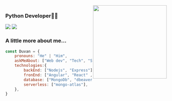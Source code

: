 <img align='right' src="https://media.giphy.com/media/M9gbBd9nbDrOTu1Mqx/giphy.gif" width="230">

### Python Developer👨‍💻

[![](https://img.shields.io/badge/LinkedIn-Elias_Calixto-blue)](https://www.linkedin.com/in/elias-calixto/)
[![](https://img.shields.io/badge/Instagram-darkesthj99-red)](https://www.instagram.com/darkesthj99/)

### A little more about me...  

```javascript
const Duvan = {
    pronouns: "He" | "Him",
    askMeAbout: ["Web dev", "Tech", "StackMean", "StackMern"],
    technologies:{
        backEnd: ["Nodejs", "Express"],
        fronEnd: ["Angular", "React" ,"Javascript"],
        database: ["MongoDb", "dbeaver"],
        serverless: ["mongo-atlas"],
    },
}
```
